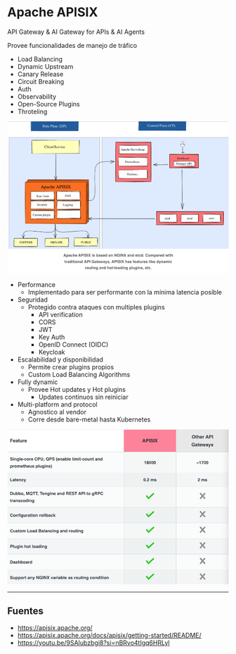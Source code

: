 # Apache APISIX

API Gateway & AI Gateway for APIs & AI Agents

Provee funcionalidades de manejo de tráfico

- Load Balancing
- Dynamic Upstream
- Canary Release
- Circuit Breaking
- Auth
- Observability
- Open-Source Plugins
- Throteling
  
![Overview](./images/apisix-overview.png)

- Performance
  - Implementado para ser performante con la mínima latencia posible
- Seguridad
  - Protegido contra ataques con multiples plugins
    - API verification
    - CORS
    - JWT
    - Key Auth
    - OpenID Connect (OIDC)
    - Keycloak
- Escalabilidad y disponibilidad
  - Permite crear plugins propios
  - Custom Load Balancing Algorithms
- Fully dynamic
  - Provee Hot updates y Hot plugins
    - Updates continuos sin reiniciar
- Multi-platform and protocol
  - Agnostico al vendor
  - Corre desde bare-metal hasta Kubernetes
  
![Feature Comparison](./images/feature-comparison.png)

----

## Fuentes

- https://apisix.apache.org/
- https://apisix.apache.org/docs/apisix/getting-started/README/
- https://youtu.be/9SAIubzbgi8?si=nBRvo4tIgq6HRLyl
